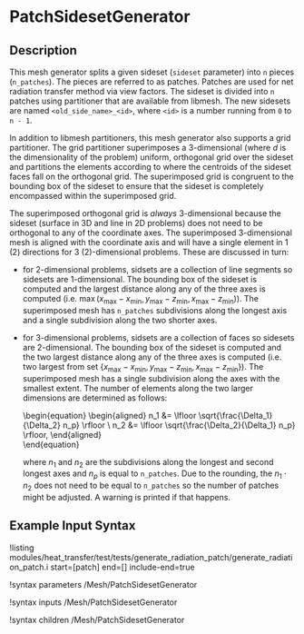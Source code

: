 # PatchSidesetGenerator

## Description

This mesh generator splits a given sideset (`sideset` parameter) into `n` pieces (`n_patches`).
The pieces are referred to as patches. Patches are used for net radiation transfer method via
view factors. The sideset is divided into `n` patches using partitioner that are available from
libmesh. The new sidesets are named `<old_side_name>_<id>`, where `<id>` is a number running from
`0` to `n - 1`.

In addition to libmesh partitioners, this mesh generator also supports a grid partitioner. The
grid partitioner superimposes a 3-dimensional (where $d$ is the dimensionality of the problem) uniform, orthogonal grid
over the sideset and partitions the elements according to where the centroids of the
sideset faces fall on the orthogonal grid. The superimposed grid is congruent to the bounding box of the sideset to ensure
that the sideset is completely encompassed within the superimposed grid.

The superimposed orthogonal grid is _always_ 3-dimensional because the sideset (surface in 3D and line in 2D problems)
does not need to be orthogonal to any of the coordinate axes. The superimposed 3-dimensional mesh is aligned with the coordinate
axis and will have a single element in 1 (2) directions for 3 (2)-dimensional problems. These are discussed in turn:

- for 2-dimensional problems, sidsets are a collection of line segments so sidesets are 1-dimensional. The bounding box of the sideset
  is computed and the largest distance along any of the three axes is computed (i.e. $\max (x_{\text{max}}-x_{\text{min}}, y_{\text{max}}-z_{\text{min}},x_{\text{max}}-z_{\text{min}})$). The superimposed mesh has `n_patches` subdivisions along the longest axis and a single
  subdivision along the two shorter axes.
- for 3-dimensional problems, sidsets are a collection of faces so sidesets are 2-dimensional. The bounding box of the sideset
  is computed and the two largest distance along any of the three axes is computed (i.e. two largest from set $\{x_{\text{max}}-x_{\text{min}}, y_{\text{max}}-z_{\text{min}},x_{\text{max}}-z_{\text{min}}\}$). The superimposed mesh has a single subdivision along the axes with the smallest extent.
  The number of elements along the two larger dimensions are determined as follows:

  \begin{equation}
  \begin{aligned}
    n_1 &= \lfloor \sqrt{\frac{\Delta_1}{\Delta_2} n_p} \rfloor \\
    n_2 &= \lfloor \sqrt{\frac{\Delta_2}{\Delta_1} n_p} \rfloor,
  \end{aligned}  
  \end{equation}

  where $n_1$ and $n_2$ are the subdivisions along the longest and second longest axes and $n_p$ is equal to `n_patches`. Due to the rounding,
  the $n_1 \cdot n_2$ does not need to be equal to `n_patches` so the number of patches might be adjusted. A warning is printed if that happens.

## Example Input Syntax

!listing modules/heat_transfer/test/tests/generate_radiation_patch/generate_radiation_patch.i start=[patch] end=[] include-end=true

!syntax parameters /Mesh/PatchSidesetGenerator

!syntax inputs /Mesh/PatchSidesetGenerator

!syntax children /Mesh/PatchSidesetGenerator
